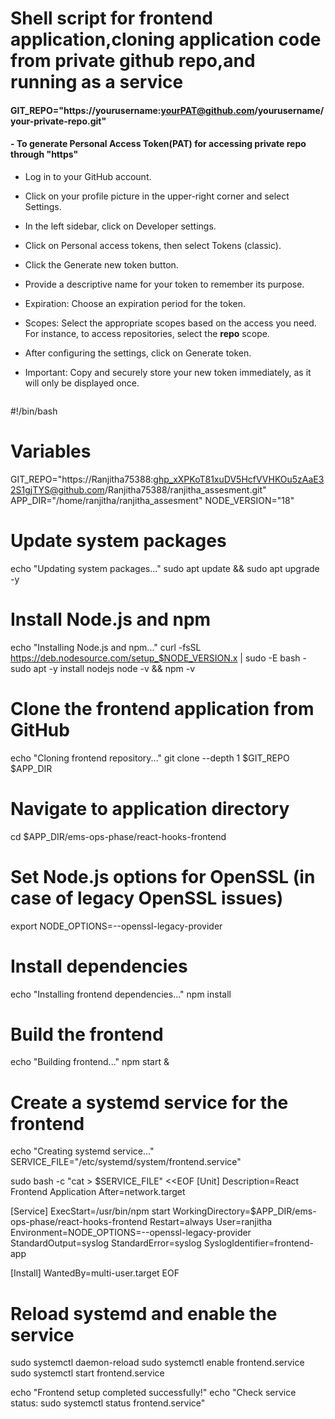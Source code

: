 # Shell script for frontend application,cloning application code from private github repo,and running as a service

#### GIT_REPO="https://yourusername:yourPAT@github.com/yourusername/your-private-repo.git"

#### - To generate Personal Access Token(PAT) for accessing private repo through "https"

- Log in to your GitHub account.

- Click on your profile picture in the upper-right corner and select Settings.

-  In the left sidebar, click on Developer settings.

- Click on Personal access tokens, then select Tokens (classic).

- Click the Generate new token button.

- Provide a descriptive name for your token to remember its purpose.

- Expiration: Choose an expiration period for the token. 
    
-  Scopes: Select the appropriate scopes based on the access you need. For instance, to access repositories, select the **repo** scope.

-  After configuring the settings, click on Generate token.

-  Important: Copy and securely store your new token immediately, as it will only be displayed once.

```

```
#!/bin/bash

# Variables
GIT_REPO="https://Ranjitha75388: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@github.com/Ranjitha75388/ranjitha_assesment.git"
APP_DIR="/home/ranjitha/ranjitha_assesment"
NODE_VERSION="18"

# Update system packages
echo "Updating system packages..."
sudo apt update && sudo apt upgrade -y

# Install Node.js and npm
echo "Installing Node.js and npm..."
curl -fsSL https://deb.nodesource.com/setup_$NODE_VERSION.x | sudo -E bash -
sudo apt -y install nodejs
node -v && npm -v

# Clone the frontend application from GitHub
echo "Cloning frontend repository..."
git clone --depth 1 $GIT_REPO $APP_DIR

# Navigate to application directory
cd $APP_DIR/ems-ops-phase/react-hooks-frontend

# Set Node.js options for OpenSSL (in case of legacy OpenSSL issues)
export NODE_OPTIONS=--openssl-legacy-provider

# Install dependencies
echo "Installing frontend dependencies..."
npm install

# Build the frontend
echo "Building frontend..."
npm start &

# Create a systemd service for the frontend
echo "Creating systemd service..."
SERVICE_FILE="/etc/systemd/system/frontend.service"

sudo bash -c "cat > $SERVICE_FILE" <<EOF
[Unit]
Description=React Frontend Application
After=network.target

[Service]
ExecStart=/usr/bin/npm start
WorkingDirectory=$APP_DIR/ems-ops-phase/react-hooks-frontend
Restart=always
User=ranjitha
Environment=NODE_OPTIONS=--openssl-legacy-provider
StandardOutput=syslog
StandardError=syslog
SyslogIdentifier=frontend-app

[Install]
WantedBy=multi-user.target
EOF

# Reload systemd and enable the service
sudo systemctl daemon-reload
sudo systemctl enable frontend.service
sudo systemctl start frontend.service

echo "Frontend setup completed successfully!"
echo "Check service status: sudo systemctl status frontend.service"
```
